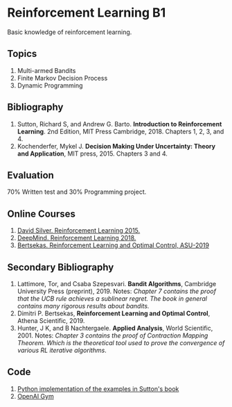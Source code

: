 # Reinforcement Learning B1
Basic knowledge of reinforcement learning.

## Topics
1.	Multi-armed Bandits 
2.	Finite Markov Decision Process
3.	Dynamic Programming

## Bibliography
1. Sutton, Richard S, and Andrew G. Barto. **Introduction to Reinforcement Learning**. 2nd Edition, MIT Press Cambridge, 2018.  Chapters 1, 2, 3, and 4.
2. Kochenderfer, Mykel J. **Decision Making Under Uncertainty: Theory and Application**, MIT press, 2015. Chapters 3 and 4.

## Evaluation
70% Written test and 30% Programming project.

## Online Courses
1. [David Silver. Reinforcement Learning 2015.](http://www0.cs.ucl.ac.uk/staff/d.silver/web/Teaching.html)
2. [DeepMind. Reinforcement Learning 2018.](https://www.youtube.com/playlist?list=PLqYmG7hTraZDNJre23vqCGIVpfZ_K2RZs)
3. [Bertsekas. Reinforcement Learning and Optimal Control, ASU-2019](http://web.mit.edu/dimitrib/www/RLbook.html)

## Secondary Bibliography
1. Lattimore, Tor, and Csaba Szepesvari. **Bandit Algorithms**, Cambridge University Press (preprint), 2019. Notes: _Chapter 7 contains the proof that the UCB rule achieves a sublinear regret. The book in general contains many rigorous results about bandits._ 
2. Dimitri P. Bertsekas, **Reinforcement Learning and Optimal Control**, Athena Scientific, 2019.
3. Hunter, J K, and B Nachtergaele. **Applied Analysis**, World Scientific, 2001. Notes: _Chapter 3 contains the proof of Contraction Mapping Theorem. Which is the theoretical tool used to prove the convergence of various RL iterative algorithms_. 

## Code
1. [Python implementation of the examples in Sutton's book](https://github.com/ShangtongZhang/reinforcement-learning-an-introduction)
2. [OpenAI Gym](https://gym.openai.com)


